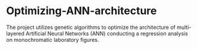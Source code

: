 # Optimizing-ANN-architecture
The project utilizes genetic algorithms to optimize the architecture of multi-layered Artificial Neural Networks (ANN) conducting a regression analysis on monochromatic laboratory figures.
